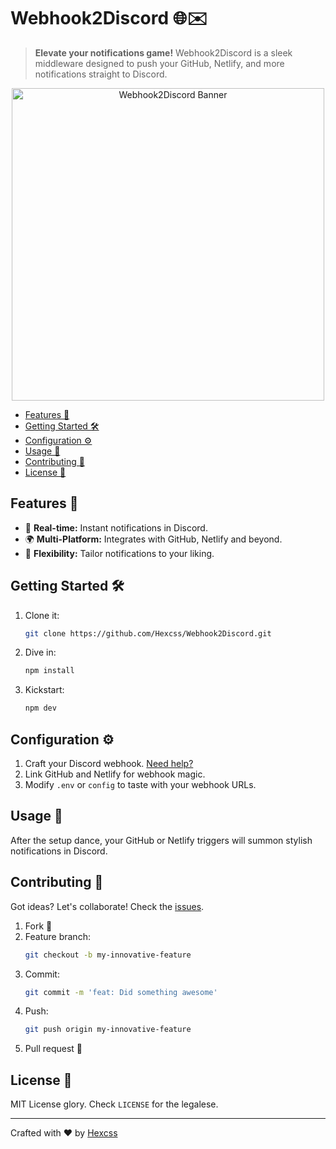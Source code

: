 # Webhook2Discord 🌐✉️

> **Elevate your notifications game!** Webhook2Discord is a sleek middleware designed to push your GitHub, Netlify, and more notifications straight to Discord.

<p align="center">
  <img src="https://www.mustips.com/wp-content/uploads/2020/03/discord-bot-696x364.png" alt="Webhook2Discord Banner" width="500">
</p>

- [Features 🌟](#features-)
- [Getting Started 🛠](#getting-started-)
- [Configuration ⚙️](#configuration-)
- [Usage 📖](#usage-)
- [Contributing 🤝](#contributing-)
- [License 📝](#license-)

## Features 🌟

- 🚀 **Real-time:** Instant notifications in Discord.
- 🌍 **Multi-Platform:** Integrates with GitHub, Netlify and beyond.
- 🔧 **Flexibility:** Tailor notifications to your liking.

## Getting Started 🛠

1. Clone it:
   ```bash
   git clone https://github.com/Hexcss/Webhook2Discord.git
   ```
2. Dive in:
   ```bash
   npm install
   ```
3. Kickstart:
   ```bash
   npm dev
   ```

## Configuration ⚙️

1. Craft your Discord webhook. [Need help?](https://www.minitool.com/news/make-discord-webhooks-for-github.html)
2. Link GitHub and Netlify for webhook magic.
3. Modify `.env` or `config` to taste with your webhook URLs.

## Usage 📖

After the setup dance, your GitHub or Netlify triggers will summon stylish notifications in Discord.

## Contributing 🤝

Got ideas? Let's collaborate! Check the [issues](https://github.com/YOUR_USERNAME/Webhook2Discord/issues).

1. Fork 🍴
2. Feature branch:
   ```bash
   git checkout -b my-innovative-feature
   ```
3. Commit:
   ```bash
   git commit -m 'feat: Did something awesome'
   ```
4. Push:
   ```bash
   git push origin my-innovative-feature
   ```
5. Pull request 💌

## License 📝

MIT License glory. Check `LICENSE` for the legalese.

---

Crafted with ❤️ by [Hexcss](https://github.com/Hexcss)
